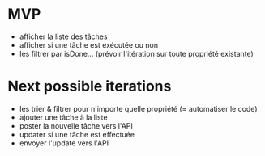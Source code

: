 # MVP
- afficher la liste des tâches
- afficher si une tâche est exécutée ou non
- les filtrer par isDone... (prévoir l'itération sur toute propriété existante)


# Next possible iterations
- les trier & filtrer pour n'importe quelle propriété (= automatiser le code)
- ajouter une tâche à la liste
- poster la nouvelle tâche vers l'API
- updater si une tâche est effectuée
- envoyer l'update vers l'API